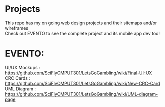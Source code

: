 # Projects
This repo has my on going web design projects and their sitemaps and/or wireframes <br/>
Check out EVENTO to see the complete project and its mobile app dev too!
# EVENTO:
UI/UX Mockups : https://github.com/SciFlyCMPUT301/LetsGoGambling/wiki/Final-UI-UX <br/>
CRC Cards : https://github.com/SciFlyCMPUT301/LetsGoGambling/wiki/New-CRC-Card <br/>
UML Diagram : https://github.com/SciFlyCMPUT301/LetsGoGambling/wiki/UML-diagram-page 
